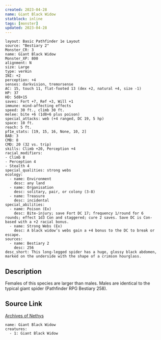 ```yaml
---
created: 2023-04-28
name: Giant Black Widow
statblock: inline
tags: [monster]
updated: 2023-04-28
---
```

```statblock
layout: Basic Pathfinder 1e Layout
source: "Bestiary 2"
Monster_CR: 3
name: Giant Black Widow
Monster_XP: 800
alignment: N
size: Large
type: vermin
INI: +2
perception: +4
senses: darkvision, tremorsense
AC: 15, touch 11, flat-footed 13 (dex +2, natural +4, size -1)
HP: 37
HD: 5d8+15
saves: Fort +7, Ref +3, Will +1
immune: mind-affecting effects
speed: 30 ft., climb 30 ft.
melee: bite +6 (1d8+6 plus poison)
special_attacks: web (+4 ranged, DC 19, 5 hp)
space: 10 ft.
reach: 5 ft.
pf1e_stats: [19, 15, 16, None, 10, 2]
BAB: 3
CMB: 8
CMD: 20 (32 vs. trip)
skills: Climb +20, Perception +4
racial_modifiers:
- Climb 8
- Perception 4
- Stealth 4
special_qualities: strong webs
ecology:
  - name: Environment
    desc: any land
  - name: Organisation
    desc: solitary, pair, or colony (3-8)
  - name: Treasure
    desc: incidental
special_abilities:
  - name: Poison (Ex)
    desc: Bite-injury; save Fort DC 17; frequency 1/round for 6 rounds; effect 1d3 Con and staggered; cure 2 saves. Save DC is Con-based with a +2 racial bonus.
  - name: Strong Webs (Ex)
    desc: A black widow’s webs gain a +4 bonus to the DC to break or escape.
sources:
  - name: Bestiary 2
    desc: 256
desc_short: This long-legged spider has a huge, glossy black abdomen, marked on the underside with the shape of a crimson hourglass.
```
## Description
Females of this species are larger than males. Males are identical to the typical giant spider (Pathfinder RPG Bestiary 258).
## Source Link
[Archives of Nethys](https://aonprd.com/MonsterDisplay.aspx?ItemName=Giant%20Black%20Widow)
```encounter-table
name: Giant Black Widow
creatures:
  - 1: Giant Black Widow
```
